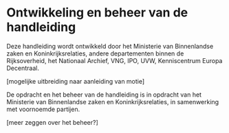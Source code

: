 # Ontwikkeling en beheer van de handleiding
Deze handleiding wordt ontwikkeld door het Ministerie van Binnenlandse zaken en Koninkrijksrelaties, andere departementen binnen de Rijksoverheid, het Nationaal Archief, VNG, IPO, UVW, Kenniscentrum Europa Decentraal. 

[mogelijke uitbreiding naar aanleiding van motie]

De opdracht en het beheer van de handleiding is in opdracht van het Ministerie van Binnenlandse zaken en Koninkrijksrelaties, in samenwerking met voornoemde partijen. 

[meer zeggen over het beheer?] 
 
